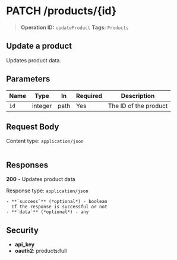 # PATCH /products/{id}

> **Operation ID:** `updateProduct`
> **Tags:** `Products`

## Update a product

Updates product data.

## Parameters

| Name | Type | In | Required | Description |
|------|------|-------|----------|-------------|
| `id` | integer | path | Yes | The ID of the product |

## Request Body

Content type: `application/json`

```

```

## Responses

**200** - Updates product data

Response type: `application/json`

```
- **`success`** (*optional*) - boolean
  If the response is successful or not
- **`data`** (*optional*) - any
```


## Security

- **api_key**
- **oauth2**: products:full